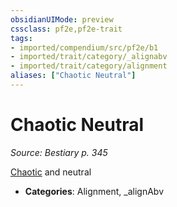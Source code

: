 ```yaml
---
obsidianUIMode: preview
cssclass: pf2e,pf2e-trait
tags:
- imported/compendium/src/pf2e/b1
- imported/trait/category/_alignabv
- imported/trait/category/alignment
aliases: ["Chaotic Neutral"]
---
```

# Chaotic Neutral  
*Source: Bestiary p. 345*  

[Chaotic](chaotic.md) and neutral

- **Categories**: Alignment, _alignAbv